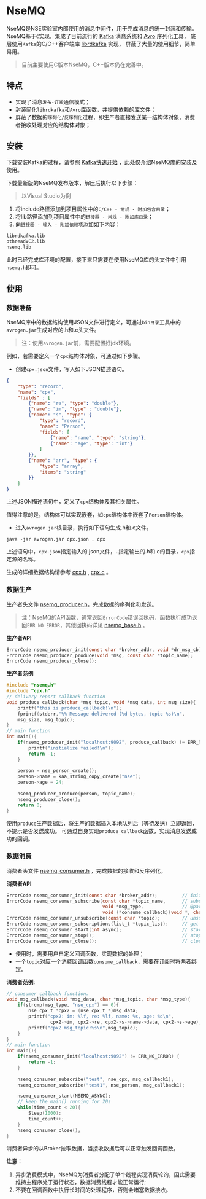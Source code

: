 # NseMQ
NseMQ是NSE实验室内部使用的消息中间件，用于完成消息的统一封装和传输。
NseMQ基于`C`实现，集成了目前流行的 [Kafka](http://kafka.apachecn.org/) 消息系统和 [Avro](http://avro.apache.org/) 序列化工具，
底层使用`Kafka`的C/C++客户端库 [librdkafka](https://github.com/edenhill/librdkafka) 实现， 屏蔽了大量的使用细节，简单易用。

> 目前主要使用C版本NseMQ，C++版本仍在完善中。

## 特点

* 实现了消息`发布-订阅`通信模式；
* 封装简化`librdkafka`和`Avro`库函数，并提供依赖的库文件；
* 屏蔽了数据的`序列化/反序列化`过程，即生产者直接发送某一结构体对象，消费者接收处理对应的结构体对象；

## 安装

下载安装Kafka的过程，请参照 [Kafka快速开始](http://kafka.apache.org/quickstart/) ，此处仅介绍NseMQ库的安装及使用。

下载最新版的NseMQ发布版本，解压后执行以下步骤：

> 以Visual Studio为例

1. 将include路径添加到项目属性中的`C/C++ - 常规 - 附加包含目录`；
2. 将lib路径添加到项目属性中的`链接器 - 常规 - 附加库目录`；
3. 向`链接器 - 输入 - 附加依赖项`添加如下内容：

```c
librdkafka.lib
pthreadVC2.lib
nsemq.lib
```

此时已经完成库环境的配置，接下来只需要在使用NseMQ库的头文件中引用`nsemq.h`即可。

## 使用

### 数据准备

NseMQ库中的数据结构使用JSON文件进行定义，可通过`bin目录`工具中的`avrogen.jar`生成对应的.h和.c头文件。

> 注：使用`avrogen.jar`前，需要配置好jdk环境。

例如，若需要定义一个`cpx`结构体对象，可通过如下步骤。

* 创建`cpx.json`文件，写入如下JSON描述语句。

```json
{
    "type": "record", 
    "name": "cpx",
    "fields" : [
        {"name": "re", "type": "double"},    
        {"name": "im", "type" : "double"},
        {"name": "s", "type": {
            "type": "record",
            "name": "Person",
            "fields": [
                {"name": "name", "type": "string"},
                {"name": "age", "type": "int"}
            ]
        }},
        {"name": "arr", "type": {
            "type": "array",
            "items": "string"
        }}
    ]
}
```
上述JSON描述语句中，定义了`cpx`结构体及其相关属性。

值得注意的是，结构体可以实现嵌套，如`cpx`结构体中嵌套了`Person`结构体。

* 进入`avrogen.jar`根目录，执行如下语句生成.h和.c文件。

```shell script
java -jar avrogen.jar cpx.json . cpx
```

上述语句中，`cpx.json`指定输入的.json文件，`.`指定输出的.h和.c的目录，`cpx`指定源的名称。

生成的详细数据结构请参考 [cpx.h](c/examples/cpx.h) , [cpx.c](c/examples/cpx.c) 。

### 数据生产

生产者头文件 [nsemq_producer.h](c/include/nsemq_producer.h)，完成数据的序列化和发送。

> 注：NseMQ的API函数，通常返回`ErrorCode`错误回执码，函数执行成功返回`ERR_NO_ERROR`，其他回执码详见 [nsemq_base.h](c/include/nsemq_base.h) 。

**生产者API**

```c
ErrorCode nsemq_producer_init(const char *broker_addr, void *dr_msg_cb);  // initialize producer, and bind dr_msg_cb.
ErrorCode nsemq_producer_produce(void *msg, const char *topic_name);      // produce message with 'msg' and topic 'topic_name'
ErrorCode nsemq_producer_close();                                         // close producer and clear memory
```

**生产者范例**

```c
#include "nsemq.h"
#include "cpx.h"
// delivery report callback function
void produce_callback(char *msg_topic, void *msg_data, int msg_size){
    printf("this is produce_callback!\n");
    fprintf(stderr,"%% Message delivered (%d bytes, topic %s)\n",
    msg_size, msg_topic);
}
// main function
int main(){
    if(nsemq_producer_init("localhost:9092", produce_callback) != ERR_NO_ERROR){
        printf("initialize failed!\n");
        return -1;
    }
    
    person = nse_person_create();
    person->name = kaa_string_copy_create("nse");
    person->age = 24;
    
    nsemq_producer_produce(person, topic_name);
    nsemq_producer_close();
    return 0;
}
```
使用`produce`生产数据后，将生产的数据插入本地队列后（等待发送）立即返回，不提示是否发送成功。
可通过自身实现`produce_callback`函数，实现消息发送成功的回调。

### 数据消费

消费者头文件 [nsemq_consumer.h](c/include/nsemq_consumer.h) ，完成数据的接收和反序列化。

**消费者API**

```c
ErrorCode nsemq_consumer_init(const char *broker_addr);         // initialize consumer, and specify a consumer
ErrorCode nsemq_consumer_subscribe(const char *topic_name,      // subscribe topic and bind consume callback
                                   void *msg_type,              // @param msg_type:message struct name, i.e. nse_cpx
                                   void (*consume_callback)(void *, char *, char *)); // @param callback function.
ErrorCode nsemq_consumer_unsubscribe(const char *topic);        // unsubscribe topic
ErrorCode nsemq_consumer_subscriptions(list_t *topic_list);     // get subscribed topic names.
ErrorCode nsemq_consumer_start(int async);                      // start to consume message from broker.
ErrorCode nsemq_consumer_stop();                                // stop to consume message from broker.
ErrorCode nsemq_consumer_close();                               // close the consumer.
```

* 使用时，需要用户自定义回调函数，实现数据的处理；
* 一个`topic`对应一个消费回调函数`consume_callback`，需要在订阅时将两者绑定。

**消费者范例:**
```c
// consumer callback function.
void msg_callback(void *msg_data, char *msg_topic, char *msg_type){
    if(strcmp(msg_type, "nse_cpx") == 0){
        nse_cpx_t *cpx2 = (nse_cpx_t *)msg_data;
        printf("cpx2: im: %lf, re: %lf, name: %s, age: %d\n",
                cpx2->im, cpx2->re, cpx2->s->name->data, cpx2->s->age);
        printf("cpx2 msg_topic:%s\n",msg_topic);
    }
}
// main function
int main(){
    if(nsemq_consumer_init("localhost:9092") != ERR_NO_ERROR) {
        return -1;
    }
    
    nsemq_consumer_subscribe("test", nse_cpx, msg_callback1);
    nsemq_consumer_subscribe("test1", nse_person, msg_callback1);

    nsemq_consumer_start(NSEMQ_ASYNC);
    // keep the main() running for 20s
    while(time_count < 20){
        Sleep(1000);
        time_count++;
    }
    nsemq_consumer_close();
}
```
消费者异步的从Broker拉取数据，当接收数据后可以正常触发回调函数。

**注意：**
1. 异步消费模式中，NseMQ为消费者分配了单个线程实现消费轮询，因此需要维持主程序处于运行状态，数据消费线程才能正常运行;
2. 不要在回调函数中执行长时间的处理程序，否则会堵塞数据接收。